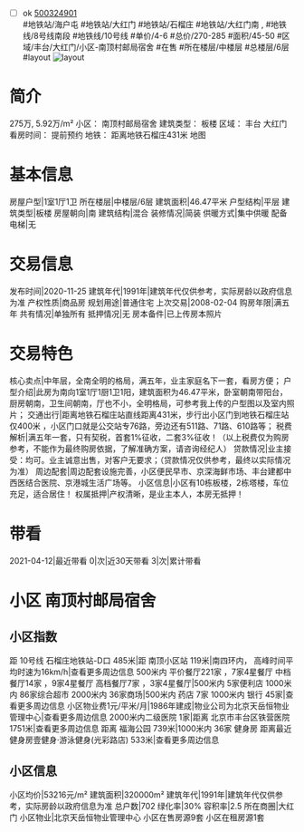 - [ ] ok [500324901](https://bj.5i5j.com/ershoufang/500324901.html)  
 #地铁站/海户屯 #地铁站/大红门 #地铁站/石榴庄 #地铁站/大红门南 ,  #地铁线/8号线南段 #地铁线/10号线
#单价/4-6 #总价/270-285 #面积/45-50   #区域/丰台/大红门/小区-南顶村邮局宿舍 #在售 #所在楼层/中楼层 #总楼层/6层 #layout 
![layout](http://image2.5i5j.com//group1/M00/A6/14/CgqJMl2MB0aAICeUAAIl9dWLFkw910.jpg_P5.jpg) 
# 简介 
 275万,  5.92万/m² 
小区： 南顶村邮局宿舍
建筑类型： 板楼
区域： 丰台 大红门
看房时间： 提前预约
地铁： 距离地铁石榴庄431米 地图
# 基本信息 
 房屋户型|1室1厅1卫
所在楼层|中楼层/6层
建筑面积|46.47平米
户型结构|平层
建筑类型|板楼
房屋朝向|南
建筑结构|混合
装修情况|简装
供暖方式|集中供暖
配备电梯|无
# 交易信息 
 发布时间|2020-11-25
建筑年代|1991年|建筑年代仅供参考，实际房龄以政府信息为准
产权性质|商品房
规划用途|普通住宅
上次交易|2008-02-04
购房年限|满五年
共有情况|单独所有
抵押情况|无
房本备件|已上传房本照片
# 交易特色 
 核心卖点|中年层，全南全明的格局，满五年，业主家庭名下一套，看房方便；
户型介绍|此房为南向1室1厅1厨1卫1阳，建筑面积为46.47平米，卧室朝南带阳台，厨房朝南，卫生间朝南，厅也不小，全明格局，可参考我上传的户型图以及室内照片；
交通出行|距离地铁石榴庄站直线距离431米，步行出小区门到地铁石榴庄站仅400米 ，小区门口就是公交站专76路，旁边还有511路、71路、610路等；
税费解析|满五年一套，只有契税，首套1%征收，二套3%征收！（以上税费仅为购房参考，不能作为最终购房依据，了解准确方案，请咨询经纪人）
贷款情况|业主接受：均可。业主诚意出售，对客户无要求；（贷款情况仅供参考，最终以实际情况为准）
周边配套|周边配套设施完善，小区便民早市、京深海鲜市场、丰台建都中西医结合医院、京港城生活广场等。
小区信息|小区有10栋板楼，2栋塔楼，车位充足，适合居住！
权属抵押|产权清晰，是业主本人，本房无抵押！
# 带看 
 2021-04-12|最近带看	 0|次|近30天带看	 3|次|累计带看
# 小区 南顶村邮局宿舍
## 小区指数 
 距 10号线 石榴庄地铁站-D口 485米|距 南顶小区站 119米|南四环内， 高峰时间平均时速为16km/h|查看更多周边信息
500米内 平价餐厅221家 ，7家4星餐厅
中档餐厅14家 ，9家4星餐厅
高档餐厅7家 ，3家4星餐厅|500米内 5家便利店
1000米内 86家综合超市
2000米内 36家商场|500米内 药店 7家
1000米内 银行 45家|查看更多周边信息
小区物业费1元/平米/月|1986年建成|物业公司为北京天岳恒物业管理中心|查看更多周边信息
2000米内二级医院 1家|距离 北京市丰台区铁营医院  1751米|查看更多周边信息
距离 福海公园 739米|1000米内 36家 健身房
距离最近健身房壹健身·游泳健身(光彩路店) 533米|查看更多周边信息
## 小区信息 
 小区均价|53216元/m²
建筑面积|320000m²
建筑年代|1991年|建筑年代仅供参考，实际房龄以政府信息为准
总户数|702
绿化率|30%
容积率|2.5
所在商圈|大红门
小区物业|北京天岳恒物业管理中心
小区在售房源9套
小区在租房源1套
